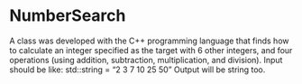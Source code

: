 # NumberSearch
A class was developed with the C++ programming language that finds how to calculate an integer specified as the target with 6 other integers, and four operations (using addition, subtraction, multiplication, and division).
Input should be like: std::string = “2 3 7 10 25 50”
Output will be string too.
